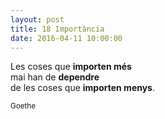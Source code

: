```yaml
---
layout: post
title: 18 Importància
date: 2016-04-11 10:00:00
---
```


Les coses que **importen més** <br />
mai han de **dependre** <br />
de les coses que **importen menys**. <br />

<small>Goethe</small>

